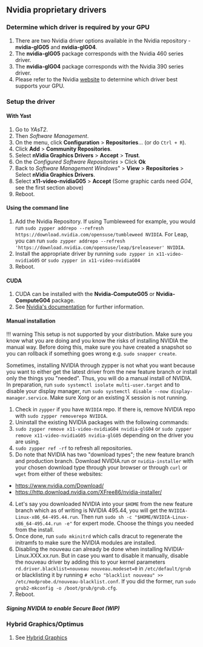 ## Nvidia proprietary drivers

### Determine which driver is required by your GPU

1. There are two Nvidia driver options available in the Nvidia repository - __nvidia-glG05__ and __nvidia-glG04__.
2. The __nvidia-glG05__ package corresponds with the Nvidia 460 series driver.
3. The __nvidia-glG04__ package corresponds with the Nvidia 390 series driver.
4. Please refer to the Nvidia [website](https://www.nvidia.com/en-us/drivers/unix/) to determine which driver best supports your GPU.

### Setup the driver

#### With Yast
1. Go to _YAsT2_.
2. Then _Software Management_.
3. On the menu, click __Configuration__ &gt; __Repositories__... (or do `Ctrl + R`).
4. Click __Add__ &gt; __Community Repositories__.
5. Select __nVidia Graphics Drivers__ &gt; __Accept__ &gt; __Trust__.
6. On the _Configured Software Repositories_ &gt; Click __Ok__
7. Back to _Software Management Windows_" &gt; __View__ &gt; __Repositories__ &gt; Select __nVidia Graphics Drivers__.
8. Select __x11-video-nvidiaG05__ &gt; __Accept__ (Some graphic cards need _G04_, see the first section above)
9. Reboot.

#### Using the command line
1. Add the Nvidia Repository. If using Tumbleweed for example, you would run `sudo zypper addrepo --refresh https://download.nvidia.com/opensuse/tumbleweed NVIDIA`. For Leap, you can run `sudo zypper addrepo --refresh 'https://download.nvidia.com/opensuse/leap/$releasever' NVIDIA`.
2. Install the appropriate driver by running `sudo zypper in x11-video-nvidiaG05` or `sudo zypper in x11-video-nvidiaG04`
3. Reboot.

#### CUDA
1. CUDA can be installed with the __Nvidia-ComputeG05__ or __Nvidia-ComputeG04__ package.
2. See [Nvidia's documentation](https://docs.nvidia.com/cuda/cuda-installation-guide-linux/index.html) for further information.

#### Manual installation

!!! warning 
    This setup is not supported by your distribution. Make sure you know what you are doing and you know the risks of installing NVIDIA the manual way. Before doing this, make sure you have created a snapshot so you can rollback if something goes wrong e.g. `sudo snapper create`.

Sometimes, installing NVIDIA through zypper is not what you want because you want to either get the latest driver from the new feature branch or install only the things you "needed". Thus, you will do a manual install of NVIDIA. In preparation, run `sudo systemctl isolate multi-user.target` and to disable your display manager, run `sudo systemctl disable --now display-manager.service`. Make sure Xorg or an existing X session is not running.

1. Check in `zypper` if you have `NVIDIA` repo. If there is, remove NVIDIA repo with `sudo zypper removerepo NVIDIA`.
2. Uninstall the existing NVIDIA packages with the following commands:
  1. `sudo zypper remove x11-video-nvidiaG04 nvidia-glG04` or `sudo zypper remove x11-video-nvidiaG05 nvidia-glG05` depending on the driver you are using.
  2. `sudo zypper ref -rf` to refresh all repositories.
3. Do note that NVIDIA has two "download types"; the new feature branch and production branch. Download NVIDIA.run or `nvidia-installer` with your chosen download type through your browser or through `curl` or `wget` from either of these websites:
  - https://www.nvidia.com/Download/
  - https://http.download.nvidia.com/XFree86/nvidia-installer/
4. Let's say you downloaded NVIDIA into your `$HOME` from the new feature branch which as of writing is NVIDIA 495.44, you will get the `NVIDIA-Linux-x86_64-495.44.run`. Then run `sudo sh -c "$HOME/NVIDIA-Linux-x86_64-495.44.run -e"` for expert mode. Choose the things you needed from the install.
5. Once done, run `sudo mkinitrd` which calls dracut to regenerate the initramfs to make sure the NVIDIA modules are installed.
6. Disabling the nouveau can already be done when installing NVIDIA-Linux.XXX.xx.run. But in case you want to disable it manually, disable the nouveau driver by adding this to your kernel parameters `rd.driver.blacklist=nouveau nouveau.modeset=0` in `/etc/default/grub` or blacklisting it by running `# echo "blacklist nouveau" >> /etc/modprobe.d/nouveau-blacklist.conf`. If you did the former, run `sudo grub2-mkconfig -o /boot/grub/grub.cfg`.
7. Reboot.

##### Signing NVIDIA to enable Secure Boot (WIP)

### Hybrid Graphics/Optimus
1. See [Hybrid Graphics](hybrid_graphics.md)
